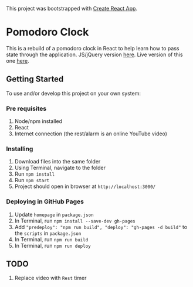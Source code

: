 This project was bootstrapped with [Create React App](https://github.com/facebook/create-react-app).

# Pomodoro Clock
This is a rebuild of a pomodoro clock in React to help learn how to pass state through the application. JS/jQuery version [here](https://codepen.io/hColleen/full/dmeyVq). Live version of this one [here](https:hcolleen.github.io/pomodor-clock-react/).

## Getting Started
To use and/or develop this project on your own system:
### Pre requisites
1. Node/npm installed
2. React
3. Internet connection (the rest/alarm is an online YouTube video)
### Installing
1. Download files into the same folder
2. Using Terminal, navigate to the folder
3. Run `npm install`
4. Run `npm start`
5. Project should open in browser at `http://localhost:3000/`

### Deploying in GitHub Pages
1. Update `homepage` in `package.json`
2. In Terminal, run `npm install --save-dev gh-pages`
3. Add `"predeploy": "npm run build", "deploy": "gh-pages -d build"` to the `scripts` in `package.json`
4. In Terminal, run `npm run build`
5. In Terminal, run `npm run deploy`

## TODO
1. Replace video with `Rest` timer